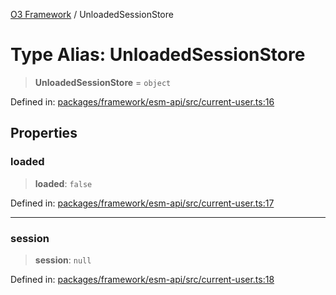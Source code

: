 [O3 Framework](../API.md) / UnloadedSessionStore

# Type Alias: UnloadedSessionStore

> **UnloadedSessionStore** = `object`

Defined in: [packages/framework/esm-api/src/current-user.ts:16](https://github.com/openmrs/openmrs-esm-core/blob/18d2874f03a33a6ab8295af0e87ac97fdd150718/packages/framework/esm-api/src/current-user.ts#L16)

## Properties

### loaded

> **loaded**: `false`

Defined in: [packages/framework/esm-api/src/current-user.ts:17](https://github.com/openmrs/openmrs-esm-core/blob/18d2874f03a33a6ab8295af0e87ac97fdd150718/packages/framework/esm-api/src/current-user.ts#L17)

***

### session

> **session**: `null`

Defined in: [packages/framework/esm-api/src/current-user.ts:18](https://github.com/openmrs/openmrs-esm-core/blob/18d2874f03a33a6ab8295af0e87ac97fdd150718/packages/framework/esm-api/src/current-user.ts#L18)
